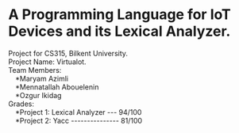 # A Programming Language for IoT Devices and its Lexical Analyzer. 
Project for CS315, Bilkent University. <br />
Project Name: Virtualot. <br />
Team Members:<br />
  &emsp;*Maryam Azimli<br />
  &emsp;*Mennatallah Abouelenin <br />
  &emsp;*Ozgur Ikidag<br />
Grades:<br />
  &emsp;*Project 1: Lexical Analyzer --- 94/100<br />
  &emsp;*Project 2: Yacc --------------- 81/100
